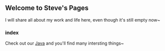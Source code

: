 ## Welcome to Steve's Pages

I will share all about my work and life here, even though it's still empty now~

### index

Check out our [Java](./articles/Java.md) and you'll find many intersting things~
